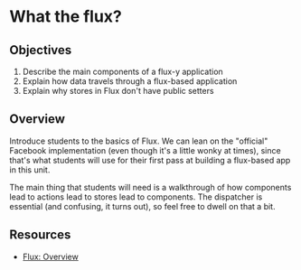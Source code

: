 # What the flux?

## Objectives

1. Describe the main components of a flux-y application
2. Explain how data travels through a flux-based application
3. Explain why stores in Flux don't have public setters

## Overview

Introduce students to the basics of Flux. We can lean on the "official" Facebook
implementation (even though it's a little wonky at times), since that's what
students will use for their first pass at building a flux-based app in this
unit.

The main thing that students will need is a walkthrough of how components lead
to actions lead to stores lead to components. The dispatcher is essential (and
confusing, it turns out), so feel free to dwell on that a bit.

## Resources

- [Flux: Overview](https://facebook.github.io/flux/docs/overview.html#content)
